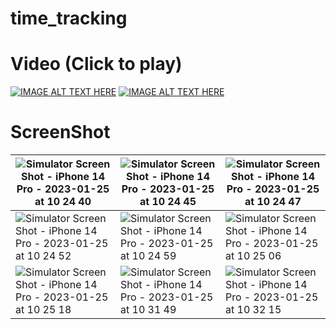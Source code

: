 # time_tracking

# Video (Click to play)
[![IMAGE ALT TEXT HERE](https://img.youtube.com/vi/tSwCKBCuKgc/0.jpg)](https://www.youtube.com/watch?v=tSwCKBCuKgc)
[![IMAGE ALT TEXT HERE](https://img.youtube.com/vi/zqlNroPX5JQ/0.jpg)](https://www.youtube.com/watch?v=zqlNroPX5JQ)
# ScreenShot
| ![Simulator Screen Shot - iPhone 14 Pro - 2023-01-25 at 10 24 40](https://user-images.githubusercontent.com/7789298/214481682-03cfdc6a-5f5a-4d18-a85a-4d8365ef9a56.png) | ![Simulator Screen Shot - iPhone 14 Pro - 2023-01-25 at 10 24 45](https://user-images.githubusercontent.com/7789298/214481697-6d5f11f4-c5cd-45cc-abb2-11b4b0809fb8.png) | ![Simulator Screen Shot - iPhone 14 Pro - 2023-01-25 at 10 24 47](https://user-images.githubusercontent.com/7789298/214481701-bdc90cfc-1ee1-4988-9d27-b6035d4bf6d4.png) |
| --- | --- | --- |
| ![Simulator Screen Shot - iPhone 14 Pro - 2023-01-25 at 10 24 52](https://user-images.githubusercontent.com/7789298/214481703-e92ffdbc-9ffb-42cb-a439-9f028a19bf77.png) | ![Simulator Screen Shot - iPhone 14 Pro - 2023-01-25 at 10 24 59](https://user-images.githubusercontent.com/7789298/214481706-8dd73723-3174-443e-b9d6-5a29096bfa52.png) | ![Simulator Screen Shot - iPhone 14 Pro - 2023-01-25 at 10 25 06](https://user-images.githubusercontent.com/7789298/214481710-47a483d1-0e2b-4c58-b332-48f904ec3aa3.png) |
| ![Simulator Screen Shot - iPhone 14 Pro - 2023-01-25 at 10 25 18](https://user-images.githubusercontent.com/7789298/214481712-d589eaa5-3586-482c-b951-f2c6de1b7489.png) | ![Simulator Screen Shot - iPhone 14 Pro - 2023-01-25 at 10 31 49](https://user-images.githubusercontent.com/7789298/214482163-73d357fc-c93e-4538-b12a-b7cc569e92b6.png) | ![Simulator Screen Shot - iPhone 14 Pro - 2023-01-25 at 10 32 15](https://user-images.githubusercontent.com/7789298/214482174-55f425bd-b48a-40a7-87f0-c7d2a948a919.png) |










